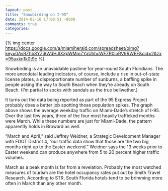 ```yaml
---
layout: post
title: "Snowbirding on I-95"
date: 2014-02-10 17:08:51 -0500
comments: true
categories: 
---
```


{% img center https://docs.google.com/a/miamiherald.com/spreadsheet/oimg?key=0AvRZhb8YZi9WdHJlX3pWMmZYaUhhcWFZR0loRV9RWEE&oid=2&zx=95uxkn1k0t9c %}

Snowbirding is an unavoidable pastime for year-round South Floridians. The more anecdotal leading indicators, of course, include a rise in out-of-state license plates, a disproportionate number of sunburns, a baffling spike in people asking the way to South Beach when they’re already on South Beach. (I’m partial to socks with sandals as the true bellwether.)

It turns out the data being reported as part of the 95 Express Project probably does a better job spotting those population spikes. The graph above shows the average weekday traffic on Miami-Dade’s stretch of I-95.
Over the last few years, three of the four most heavily trafficked months were March. While these numbers are just for Miami-Dade, the pattern apparently holds in Broward as well. 

“March and April,” said Jeffrey Weidner, a Strategic Development Manager with FDOT District 4, “our traffic data show that those are the two big months right up to the Easter weekend.” Weidner says the 13 weeks prior to Easter weekend can produce anywhere from 5 to 20 percent higher traffic volumes. 

March as a peak month is far from a revelation. Probably the most watched measures of tourism are the hotel occupancy rates put out by Smith Travel Research. According to STR, South Florida hotels tend to be brimming more often in March than any other month.
